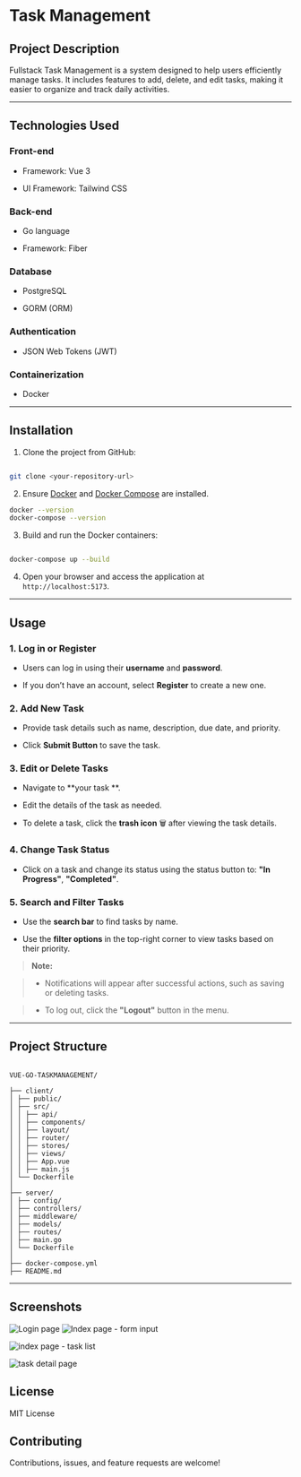  

# Task Management

  

## Project Description

Fullstack Task Management is a system designed to help users efficiently manage tasks. 
It includes features to add, delete, and edit tasks, making it easier to organize and track daily activities.

  

---

  

## Technologies Used

### Front-end

- Framework: Vue 3

- UI Framework: Tailwind CSS

  

### Back-end

- Go language

- Framework: Fiber

  

### Database

- PostgreSQL

- GORM (ORM)

  

### Authentication

- JSON Web Tokens (JWT)

  

### Containerization

- Docker

  

---

  

## Installation

1. Clone the project from GitHub:

```bash

git clone <your-repository-url>

```

2. Ensure [Docker](https://www.docker.com/) and [Docker Compose](https://docs.docker.com/compose/) are installed.

```bash
docker --version 
docker-compose --version

```

3. Build and run the Docker containers:

```bash

docker-compose up --build

```

4. Open your browser and access the application at `http://localhost:5173`.

  

---

  

## Usage

  

### 1. Log in or Register

- Users can log in using their **username** and **password**.

- If you don’t have an account, select **Register** to create a new one.

  

### 2. Add New Task

- Provide task details such as name, description, due date, and priority.

- Click **Submit Button** to save the task.

  

### 3. Edit or Delete Tasks

- Navigate to **your task **.

- Edit the details of the task as needed.

- To delete a task, click the **trash icon** 🗑️ after viewing the task details.

  

### 4. Change Task Status

- Click on a task and change its status using the status button to: **"In Progress"**, **"Completed"**.

  

### 5. Search and Filter Tasks

- Use the **search bar** to find tasks by name.

- Use the **filter options** in the top-right corner to view tasks based on their priority.

  

> **Note:**

> - Notifications will appear after successful actions, such as saving or deleting tasks.

> - To log out, click the **"Logout"** button in the menu.

  

---

  

## Project Structure

  

```plaintext

VUE-GO-TASKMANAGEMENT/

├── client/
│ ├── public/
│ ├── src/
│ │ ├── api/
│ │ ├── components/
│ │ ├── layout/
│ │ ├── router/
│ │ ├── stores/
│ │ ├── views/
│ │ ├── App.vue
│ │ ├── main.js
│ └── Dockerfile
│
├── server/
│ ├── config/
│ ├── controllers/
│ ├── middleware/
│ ├── models/
│ ├── routes/
│ ├── main.go
│ └── Dockerfile
│
├── docker-compose.yml
├── README.md

```

  

---

  

## Screenshots

![Login page](https://img2.pic.in.th/pic/3b7f0452-06ca-4aac-8484-1ce01cc84abd.jpg)
![Index page - form input](https://img5.pic.in.th/file/secure-sv1/0ccc23b4-77b0-4c72-ae54-b82402cc917b.jpg)


![index page - task list](https://img5.pic.in.th/file/secure-sv1/06989ac9-8dde-4f49-9fb5-e7931149d03c.jpg)

![task detail page](https://img2.pic.in.th/pic/a3d18199-7b15-48bf-a572-aa41c91015c7.jpg)


## License
MIT License

## Contributing
Contributions, issues, and feature requests are welcome!


